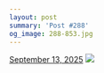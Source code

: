 ```yaml
---
layout: post
summary: 'Post #288'
og_image: 288-853.jpg
---
```


<p>
  <time>
    <a href="/288">September 13, 2025</a>
  </time>
  <a href="/288">
    <img src="{{ site.assets_url }}/288-427.jpg" srcset="{{ site.assets_url }}/288-213.jpg 213w, {{ site.assets_url }}/288-427.jpg 427w, {{ site.assets_url }}/288-640.jpg 640w, {{ site.assets_url }}/288-853.jpg 853w" sizes="(min-width: 700px) 50vw, calc(100vw - 2rem)" />
  </a>
</p>
